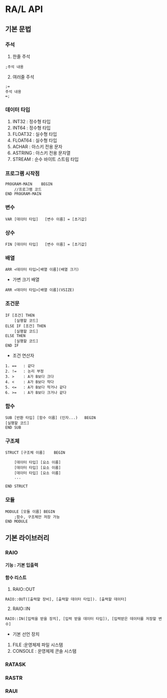 # RA/L API

## 기본 문법

### 주석
1. 한줄 주석
```
;주석 내용
```
2. 여러줄 주석
```
;=
주석 내용
=;

```

### 데이터 타입

1. INT32    : 정수형 타입
2. INT64    : 정수형 타입
3. FLOAT32  : 실수형 타입
4. FLOAT64  : 실수형 타입
5. ACHAR    : 아스키 전용 문자
6. ASTRING  : 아스키 전용 문자열
8. STREAM   : 순수 바이트 스트림 타입 

### 프로그램 시작점

```
PROGRAM-MAIN    BEGIN
    //프로그램 코드
END PROGRAM-MAIN
```

### 변수
```
VAR [데이터 타입]   [변수 이름] = [초기값]
```

### 상수
```
FIN [데이터 타입]   [변수 이름] = [초기값]
```

### 배열
```
ARR <데이터 타입>[배열 이름](배열 크기)
```
- 가변 크기 배열
```
ARR <데이터 타입>[배열 이름](VSIZE)
```

### 조건문
```
IF [조건] THEN
    [실행할 코드]
ELSE IF [조건] THEN
    [실행할 코드]
ELSE THEN
    [실행할 코드]
END IF
```
- 조건 연산자
```
1. ==   : 같다
2. !=   : 논리 부정
3. >    : A가 B보다 크다 
4. <    : A가 B보다 작다
5. <=   : A가 B보다 작거나 같다
6. >=   : A가 B보다 크거나 같다
```

### 함수
```
SUB [반환 타입] [함수 이름] (인자...)   BEGIN   
[실행할 코드]
END SUB
```

### 구조체
```
STRUCT [구조체 이름]    BEGIN

    [데이터 타입] [요소 이름]
    [데이터 타입] [요소 이름]
    [데이터 타입] [요소 이름]
    ...

END STRUCT
```

### 모듈
```
MODULE [모듈 이름] BEGIN
    ;함수, 구조체만 저장 가능
END MODULE
```

## 기본 라이브러리

### RAIO
#### 기능 : 기본 입출력

#### 함수 리스트
1. RAIO::OUT
```
RAIO::OUT([출력할 장비], [출력할 데이터 타입]). [출력할 데이터]
``` 
2. RAIO::IN
```
RAIO::IN([입력을 받을 장치], [입력 받을 데이터 타입]), [입력받은 데이터를 저장할 변수]
```

- 기본 선언 장치
1. FILE    :운영체제 파일 시스탬
2. CONSOLE : 운영체제 콘솔 시스탬

### RATASK
### RASTR
### RAUI
